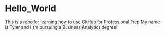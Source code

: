 # Hello_World
This is a repo for learning how to use GitHub for Professional Prep
My name is Tyler and I am pursuing a Business Analytics degree!
